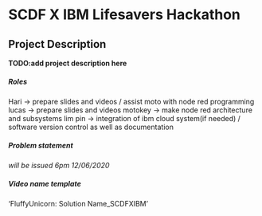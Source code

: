 
# SCDF X IBM Lifesavers Hackathon 

## Project Description
 **TODO:add project description here**

##### Roles
 Hari -> prepare slides and videos / assist moto with node red programming
 lucas -> prepare slides and videos 
 motokey -> make node red architecture and subsystems
 lim pin -> integration of ibm cloud system(if needed) / software version control as well as documentation

##### Problem statement
 *will be issued 6pm 12/06/2020*

##### Video name template
‘FluffyUnicorn: Solution Name_SCDFXIBM’


